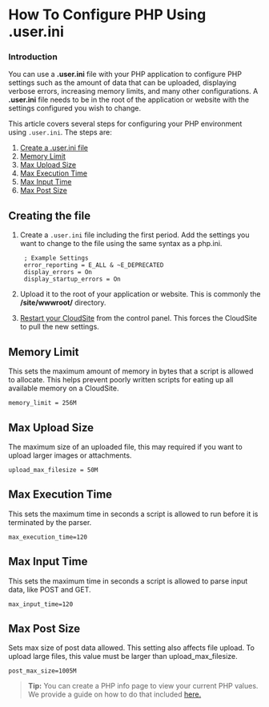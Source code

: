 # How To Configure PHP Using .user.ini 

### Introduction
You can use a **.user.ini** file with your PHP application to configure PHP settings such as the amount of data that can be uploaded, displaying verbose errors, increasing memory limits, and many other configurations. A **.user.ini** file needs to be in the root of the application or website with the settings configured you wish to change. 

This article covers several steps for configuring your PHP environment using `.user.ini`. The steps are:

1. [Create a .user.ini file](https://www.gearhost.com/documentation/how-to-configure-user-ini#user-content-creating-the-file)
2. [Memory Limit](https://www.gearhost.com/documentation/how-to-configure-user-ini#user-content-memory-limit)
3. [Max Upload Size](https://www.gearhost.com/documentation/how-to-configure-user-ini#user-content-max-upload-size)
4. [Max Execution Time](https://www.gearhost.com/documentation/how-to-configure-user-ini#user-content-max-execution-time)
5. [Max Input Time](https://www.gearhost.com/documentation/how-to-configure-user-ini#user-content-max-input-time)
6. [Max Post Size](https://www.gearhost.com/documentation/how-to-configure-user-ini#user-content-max-post-size)

## Creating the file
1. Create a `.user.ini` file including the first period. Add the settings you want to change to the file using the same syntax as a php.ini. 
 
        ; Example Settings
		error_reporting = E_ALL & ~E_DEPRECATED
		display_errors = On
		display_startup_errors = On
    	
2. Upload it to the root of your application or website. This is commonly the **/site/wwwroot/** directory.
 
3. [Restart your CloudSite](https://www.gearhost.com/documentation/restart-cloudsite) from the control panel. This forces the CloudSite to pull the new settings.

## Memory Limit
This sets the maximum amount of memory in bytes that a script is allowed to allocate. This helps prevent poorly written scripts for eating up all available memory on a CloudSite.

`memory_limit = 256M`

## Max Upload Size
The maximum size of an uploaded file, this may required if you want to upload larger images or attachments.

`upload_max_filesize = 50M`

## Max Execution Time
This sets the maximum time in seconds a script is allowed to run before it is terminated by the parser. 

`max_execution_time=120`

## Max Input Time
This sets the maximum time in seconds a script is allowed to parse input data, like POST and GET.

`max_input_time=120`

## Max Post Size
Sets max size of post data allowed. This setting also affects file upload. 
To upload large files, this value must be larger than upload_max_filesize.

`post_max_size=1005M`

>**Tip:** You can create a PHP info page to view your current PHP values. We provide a guide on how to do that included [here.](https://www.gearhost.com/documentation/create-php-info-page)